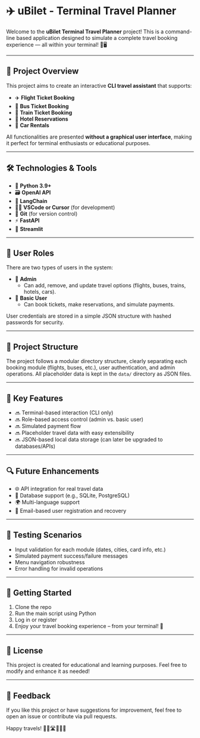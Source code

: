 
# ✈️ uBilet - Terminal Travel Planner

Welcome to the **uBilet Terminal Travel Planner** project! This is a command-line based application designed to simulate a complete travel booking experience — all within your terminal! 🧳🖥️

---

## 🧭 Project Overview

This project aims to create an interactive **CLI travel assistant** that supports:

- ✈️ **Flight Ticket Booking**  
- 🚌 **Bus Ticket Booking**  
- 🚆 **Train Ticket Booking**  
- 🏨 **Hotel Reservations**  
- 🚗 **Car Rentals**

All functionalities are presented **without a graphical user interface**, making it perfect for terminal enthusiasts or educational purposes.

---


## 🛠️ Technologies & Tools

- 🐍 **Python 3.9+**
- 🗃️ **OpenAI API**
- 🧪 **LangChain**
- 🧑‍💻 **VSCode or Cursor** (for development)
- 🌳 **Git** (for version control)
- ⚡ **FastAPI**
- 🚀 **Streamlit**

---

## 👥 User Roles

There are two types of users in the system:

- 🔐 **Admin**  
  - Can add, remove, and update travel options (flights, buses, trains, hotels, cars).
- 👤 **Basic User**  
  - Can book tickets, make reservations, and simulate payments.

User credentials are stored in a simple JSON structure with hashed passwords for security.

---

## 📁 Project Structure

The project follows a modular directory structure, clearly separating each booking module (flights, buses, etc.), user authentication, and admin operations. All placeholder data is kept in the `data/` directory as JSON files.

---

## 🎯 Key Features

- 🔜 Terminal-based interaction (CLI only)
- 🔜 Role-based access control (admin vs. basic user)
- 🔜 Simulated payment flow
- 🔜 Placeholder travel data with easy extensibility
- 🔜 JSON-based local data storage (can later be upgraded to databases/APIs)

---

## 🔍 Future Enhancements

- 🌐 API integration for real travel data
- 💾 Database support (e.g., SQLite, PostgreSQL)
- 🌍 Multi-language support
- 📧 Email-based user registration and recovery

---

## 🧪 Testing Scenarios

- Input validation for each module (dates, cities, card info, etc.)
- Simulated payment success/failure messages
- Menu navigation robustness
- Error handling for invalid operations

---

## 🚀 Getting Started

1. Clone the repo  
2. Run the main script using Python  
3. Log in or register  
4. Enjoy your travel booking experience – from your terminal! 🎉

---

## 📝 License

This project is created for educational and learning purposes. Feel free to modify and enhance it as needed!

---

## 💬 Feedback

If you like this project or have suggestions for improvement, feel free to open an issue or contribute via pull requests.

Happy travels! 🧭🛫🛣️🚉🏨🚗
